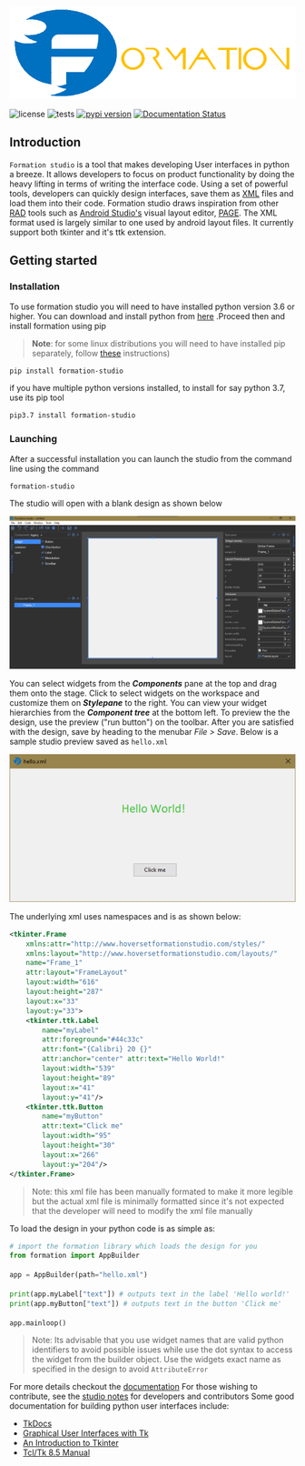 ![Formation logo](docs/_static/logo.png)

![license](https://img.shields.io/github/license/ObaraEmmanuel/Formation)
![tests](https://github.com/ObaraEmmanuel/Formation/workflows/build/badge.svg)
[![pypi version](https://img.shields.io/pypi/v/formation-studio.svg)](https://pypi.org/project/formation-studio/)
[![Documentation Status](https://readthedocs.org/projects/formation-studio/badge/?version=latest)](https://formation-studio.readthedocs.io/en/latest/?badge=latest)

## Introduction

`Formation studio` is a tool that makes developing User interfaces in python a breeze. It allows developers 
to focus on product functionality by doing the heavy lifting in terms of writing the interface code.
Using a set of powerful tools, developers can quickly design interfaces, save them as 
[XML](https://en.wikipedia.org/wiki/XML) files
and load them into their code. Formation studio draws inspiration from other 
[RAD](https://en.wikipedia.org/wiki/Rapid_application_development) tools such as 
[Android Studio's](https://developer.android.com/studio) visual layout editor,
[PAGE](http://page.sourceforge.net). The XML format used is largely similar to one used by
android layout files. It currently support both tkinter and it's ttk extension.

## Getting started
### Installation
To use formation studio you will need to have installed python version 3.6 or higher. You can
download and install python from [here](https://www.python.org/downloads/)
.Proceed then and install formation using pip 
>**Note**: for some linux distributions you will need
to have installed pip separately, follow [these](http://www.techmint.com/install-pip-in-linux/amp/) instructions)

```bash
pip install formation-studio
```
if you have multiple python versions installed, to install for say python 3.7, use its pip tool
```bash
pip3.7 install formation-studio
```

### Launching
After a successful installation you can launch the studio from the command line using the command
```bash
formation-studio
```
The studio will open with a blank design as shown below

![Formation window](docs/_static/formation-window.png)

You can select widgets from the _**Components**_ pane at the top and drag them onto the stage. Click to
select widgets on the workspace and customize them on _**Stylepane**_ to the right. You can view
your widget hierarchies from the _**Component tree**_ at the bottom left. 
To preview the the design, use the preview ("run button") on the toolbar.
After you are satisfied with the design, save by heading to the menubar _File > Save_. 
Below is a sample studio preview saved as `hello.xml`

![Sample design](docs/_static/hello.png)

The underlying xml uses namespaces and is as shown below:
```xml
<tkinter.Frame 
    xmlns:attr="http://www.hoversetformationstudio.com/styles/" 
    xmlns:layout="http://www.hoversetformationstudio.com/layouts/" 
    name="Frame_1" 
    attr:layout="FrameLayout" 
    layout:width="616" 
    layout:height="287" 
    layout:x="33" 
    layout:y="33">
    <tkinter.ttk.Label 
        name="myLabel" 
        attr:foreground="#44c33c" 
        attr:font="{Calibri} 20 {}" 
        attr:anchor="center" attr:text="Hello World!" 
        layout:width="539" 
        layout:height="89" 
        layout:x="41" 
        layout:y="41"/>
    <tkinter.ttk.Button 
        name="myButton" 
        attr:text="Click me" 
        layout:width="95" 
        layout:height="30" 
        layout:x="266" 
        layout:y="204"/>
</tkinter.Frame>

```
>Note: this xml file has been manually formated to make it more legible but the actual xml file
>is minimally formatted since it's not expected that the developer will need to modify the xml
>file manually

To load the design in your python code is as simple as:

```python
# import the formation library which loads the design for you
from formation import AppBuilder

app = AppBuilder(path="hello.xml")

print(app.myLabel["text"]) # outputs text in the label 'Hello world!'
print(app.myButton["text"]) # outputs text in the button 'Click me'

app.mainloop()
```

>Note: Its advisable that you use widget names that are valid python identifiers to avoid 
>possible issues while use the dot syntax to access the widget from the builder object.
>Use the widgets exact name as specified in the design to avoid `AttributeError`

For more details checkout the [documentation](https://formation-studio.readthedocs.io/en/latest/)
For those wishing to contribute, see the [studio notes](https://formation-studio.readthedocs.io/en/latest/studio/architecture.html) for developers and contributors
Some good documentation for building python user interfaces
include:

- [TkDocs](http://www.tkdocs.com)
- [Graphical User Interfaces with Tk](http://docs.python.org/3.5/library/tk.html)
- [An Introduction to Tkinter](https://web.archive.org/web/20170518202115/http://effbot.org/tkinterbook/tkinter-index.htm)
- [Tcl/Tk 8.5 Manual](http://www.tcl.tk/man/tcl8.5/) 
